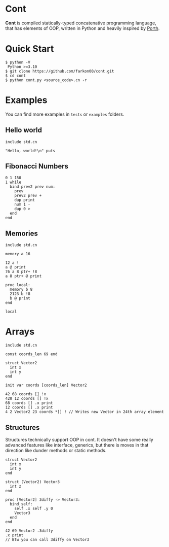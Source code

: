 # Cont

__Cont__ is compiled statically-typed concatenative programming language, that has elements of OOP, written in Python and heavily inspired by [Porth](https://gitlab.com/tsoding/porth).

# Quick Start
```console
$ python -V
 Python >=3.10
$ git clone https://github.com/farkon00/cont.git
$ cd cont
$ python cont.py <source_code>.cn -r
```

# Examples
You can find more examples in `tests` or `examples` folders.

## Hello world
```
include std.cn

"Hello, world!\n" puts
```

## Fibonacci Numbers
```
0 1 150 
1 while
  bind prev2 prev num:
    prev
    prev2 prev +
    dup print
    num 1 -
    dup 0 >
  end
end
```

## Memories

```
include std.cn

memory a 16

12 a !
a @ print
76 a 8 ptr+ !8
a 8 ptr+ @ print

proc local:
  memory b 8
  2123 b !8
  b @ print
end

local
```

# Arrays
```
include std.cn

const coords_len 69 end

struct Vector2
  int x
  int y
end

init var coords [coords_len] Vector2

42 68 coords [] !x
420 12 coords [] !x
68 coords [] .x print
12 coords [] .x print
4 2 Vector2 23 coords *[] ! // Writes new Vector in 24th array element
```

## Structures
Structures technically support OOP in cont. It doesn't have some really advanced features like interface, generics, but there is moves in that direction like dunder methods or static methods. 

```
struct Vector2
  int x
  int y
end

struct (Vector2) Vector3
  int z
end

proc [Vector2] 3diffy -> Vector3:
  bind self:
    self .x self .y 0
    Vector3
  end
end

42 69 Vector2 .3diffy
.x print
// Btw you can call 3diffy on Vector3
```
